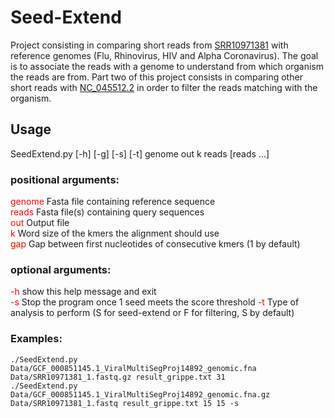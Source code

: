 # Seed-Extend
Project consisting in comparing short reads from [SRR10971381](https://trace.ncbi.nlm.nih.gov/Traces/sra/?run=SRR10971381) with reference genomes (Flu, Rhinovirus, HIV and Alpha Coronavirus). The goal is to associate the reads with a genome to understand from which organism the reads are from.
Part two of this project consists in comparing other short reads with [NC_045512.2](https://www.ncbi.nlm.nih.gov/nuccore/NC_045512.2) in order to filter the reads matching with the organism.
## Usage
SeedExtend.py [-h] [-g] [-s] [-t] genome out k reads [reads ...]
### positional arguments:
<font color="red">genome</font> Fasta file containing reference sequence  
<font color="red">reads</font>  Fasta file(s) containing query sequences  
<font color="red">out</font>    Output file  
<font color="red">k</font>     Word size of the kmers the alignment should use  
<font color="red">gap</font>   Gap between first nucleotides of consecutive kmers (1 by default)  
  
### optional arguments: 
<font color="red">-h</font>  show this help message and exit  
<font color="red">-s</font>  Stop the program once 1 seed meets the score threshold
<font color="red">-t</font>  Type of analysis to perform (S for seed-extend or F for filtering, S by default)  

### Examples:
`./SeedExtend.py Data/GCF_000851145.1_ViralMultiSegProj14892_genomic.fna Data/SRR10971381_1.fastq.gz result_grippe.txt 31`  
`./SeedExtend.py Data/GCF_000851145.1_ViralMultiSegProj14892_genomic.fna.gz Data/SRR10971381_1.fastq result_grippe.txt 15 15 -s`
